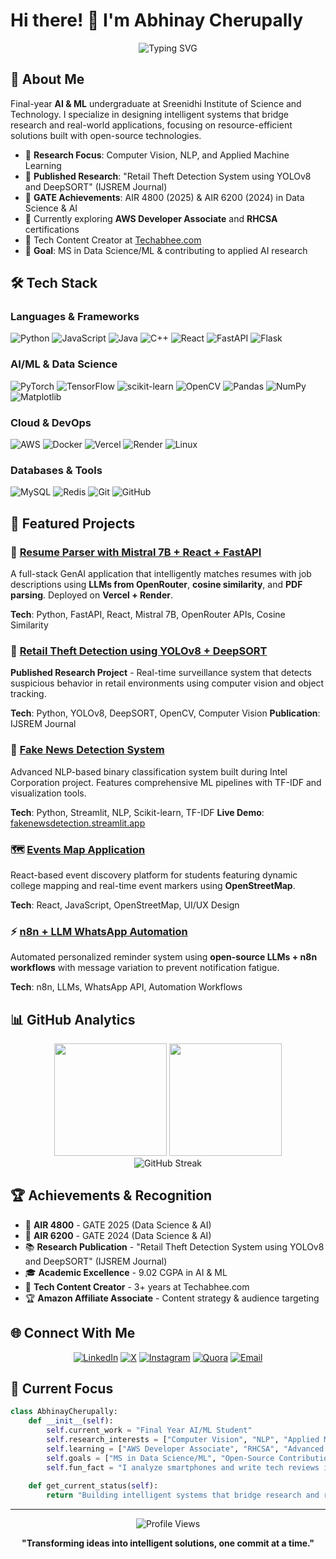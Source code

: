 # Hi there! 👋 I'm Abhinay Cherupally

<div align="center">
  <img src="https://readme-typing-svg.herokuapp.com?font=Fira+Code&size=22&duration=3000&pause=1000&color=36BCF7&center=true&vCenter=true&multiline=true&width=700&height=100&lines=AI%2FML+Engineer+%7C+Full-Stack+Developer;Building+Intelligent+Systems+%26+Real-World+Solutions;Open-Source+Enthusiast+%7C+Research+Minded" alt="Typing SVG" />
</div>

## 🚀 About Me

Final-year **AI & ML** undergraduate at Sreenidhi Institute of Science and Technology. I specialize in designing intelligent systems that bridge research and real-world applications, focusing on resource-efficient solutions built with open-source technologies.

- 🧠 **Research Focus**: Computer Vision, NLP, and Applied Machine Learning
- 🔬 **Published Research**: "Retail Theft Detection System using YOLOv8 and DeepSORT" (IJSREM Journal)
- 🎯 **GATE Achievements**: AIR 4800 (2025) & AIR 6200 (2024) in Data Science & AI
- 🌱 Currently exploring **AWS Developer Associate** and **RHCSA** certifications
- 📝 Tech Content Creator at [Techabhee.com](https://www.techabhee.com/)
- 🎯 **Goal**: MS in Data Science/ML & contributing to applied AI research

## 🛠️ Tech Stack

### Languages & Frameworks
![Python](https://img.shields.io/badge/python-3670A0?style=for-the-badge&logo=python&logoColor=ffdd54)
![JavaScript](https://img.shields.io/badge/javascript-%23323330.svg?style=for-the-badge&logo=javascript&logoColor=%23F7DF1E)
![Java](https://img.shields.io/badge/java-%23ED8B00.svg?style=for-the-badge&logo=openjdk&logoColor=white)
![C++](https://img.shields.io/badge/c++-%2300599C.svg?style=for-the-badge&logo=c%2B%2B&logoColor=white)
![React](https://img.shields.io/badge/react-%2320232a.svg?style=for-the-badge&logo=react&logoColor=%2361DAFB)
![FastAPI](https://img.shields.io/badge/FastAPI-005571?style=for-the-badge&logo=fastapi)
![Flask](https://img.shields.io/badge/flask-%23000.svg?style=for-the-badge&logo=flask&logoColor=white)

### AI/ML & Data Science
![PyTorch](https://img.shields.io/badge/PyTorch-%23EE4C2C.svg?style=for-the-badge&logo=PyTorch&logoColor=white)
![TensorFlow](https://img.shields.io/badge/TensorFlow-%23FF6F00.svg?style=for-the-badge&logo=TensorFlow&logoColor=white)
![scikit-learn](https://img.shields.io/badge/scikit--learn-%23F7931E.svg?style=for-the-badge&logo=scikit-learn&logoColor=white)
![OpenCV](https://img.shields.io/badge/opencv-%23white.svg?style=for-the-badge&logo=opencv&logoColor=white)
![Pandas](https://img.shields.io/badge/pandas-%23150458.svg?style=for-the-badge&logo=pandas&logoColor=white)
![NumPy](https://img.shields.io/badge/numpy-%23013243.svg?style=for-the-badge&logo=numpy&logoColor=white)
![Matplotlib](https://img.shields.io/badge/Matplotlib-%23ffffff.svg?style=for-the-badge&logo=Matplotlib&logoColor=black)

### Cloud & DevOps
![AWS](https://img.shields.io/badge/AWS-%23FF9900.svg?style=for-the-badge&logo=amazon-aws&logoColor=white)
![Docker](https://img.shields.io/badge/docker-%230db7ed.svg?style=for-the-badge&logo=docker&logoColor=white)
![Vercel](https://img.shields.io/badge/vercel-%23000000.svg?style=for-the-badge&logo=vercel&logoColor=white)
![Render](https://img.shields.io/badge/Render-%46E3B7.svg?style=for-the-badge&logo=render&logoColor=white)
![Linux](https://img.shields.io/badge/Linux-FCC624?style=for-the-badge&logo=linux&logoColor=black)

### Databases & Tools
![MySQL](https://img.shields.io/badge/mysql-4479A1.svg?style=for-the-badge&logo=mysql&logoColor=white)
![Redis](https://img.shields.io/badge/redis-%23DD0031.svg?style=for-the-badge&logo=redis&logoColor=white)
![Git](https://img.shields.io/badge/git-%23F05033.svg?style=for-the-badge&logo=git&logoColor=white)
![GitHub](https://img.shields.io/badge/github-%23121011.svg?style=for-the-badge&logo=github&logoColor=white)

## 🎯 Featured Projects

### 🤖 [Resume Parser with Mistral 7B + React + FastAPI](https://github.com/theagentvikram/ResuMatch)
A full-stack GenAI application that intelligently matches resumes with job descriptions using **LLMs from OpenRouter**, **cosine similarity**, and **PDF parsing**. Deployed on **Vercel + Render**.

**Tech**: Python, FastAPI, React, Mistral 7B, OpenRouter APIs, Cosine Similarity

### 🛒 [Retail Theft Detection using YOLOv8 + DeepSORT](https://github.com/theagentvikram/ShopliftingDetection)
**Published Research Project** - Real-time surveillance system that detects suspicious behavior in retail environments using computer vision and object tracking.

**Tech**: Python, YOLOv8, DeepSORT, OpenCV, Computer Vision
**Publication**: IJSREM Journal

### 📰 [Fake News Detection System](https://fakenewsdetection.streamlit.app/)
Advanced NLP-based binary classification system built during Intel Corporation project. Features comprehensive ML pipelines with TF-IDF and visualization tools.

**Tech**: Python, Streamlit, NLP, Scikit-learn, TF-IDF
**Live Demo**: [fakenewsdetection.streamlit.app](https://fakenewsdetection.streamlit.app/)

### 🗺️ [ Events Map Application](https://github.com/theagentvikram/FAUEvents)
React-based event discovery platform for students featuring dynamic college mapping and real-time event markers using **OpenStreetMap**.

**Tech**: React, JavaScript, OpenStreetMap, UI/UX Design

### ⚡ [n8n + LLM WhatsApp Automation](https://github.com/theagentvikram/n8nReminder)
Automated personalized reminder system using **open-source LLMs + n8n workflows** with message variation to prevent notification fatigue.

**Tech**: n8n, LLMs, WhatsApp API, Automation Workflows

## 📊 GitHub Analytics

<div align="center">
  <img height="180em" src="https://github-readme-stats.vercel.app/api?username=theagentvikram&show_icons=true&theme=tokyonight&include_all_commits=true&count_private=true"/>
  <img height="180em" src="https://github-readme-stats.vercel.app/api/top-langs/?username=theagentvikram&layout=compact&langs_count=8&theme=tokyonight"/>
</div>

<div align="center">
  <img src="https://github-readme-streak-stats.herokuapp.com/?user=theagentvikram&theme=tokyonight" alt="GitHub Streak" />
</div>

## 🏆 Achievements & Recognition

- 🥇 **AIR 4800** - GATE 2025 (Data Science & AI)
- 🥈 **AIR 6200** - GATE 2024 (Data Science & AI)
- 📚 **Research Publication** - "Retail Theft Detection System using YOLOv8 and DeepSORT" (IJSREM Journal)
- 🎓 **Academic Excellence** - 9.02 CGPA in AI & ML
- 📝 **Tech Content Creator** - 3+ years at Techabhee.com
- 🏆 **Amazon Affiliate Associate** - Content strategy & audience targeting

## 🌐 Connect With Me

<div align="center">

[![LinkedIn](https://img.shields.io/badge/LinkedIn-%230077B5.svg?logo=linkedin&logoColor=white)](https://linkedin.com/in/AbhiCherupally)
[![X](https://img.shields.io/badge/X-black.svg?logo=X&logoColor=white)](https://x.com/AbhiCherupally)
[![Instagram](https://img.shields.io/badge/Instagram-%23E4405F.svg?logo=Instagram&logoColor=white)](https://instagram.com/abhi_cherupally)
[![Quora](https://img.shields.io/badge/Quora-%23B92B27.svg?logo=Quora&logoColor=white)](https://quora.com/profile/Techabhee)
[![Email](https://img.shields.io/badge/Email-D14836?logo=gmail&logoColor=white)](mailto:cherupallyabhi@gmail.com)

</div>

## 💭 Current Focus

```python
class AbhinayCherupally:
    def __init__(self):
        self.current_work = "Final Year AI/ML Student"
        self.research_interests = ["Computer Vision", "NLP", "Applied ML"]
        self.learning = ["AWS Developer Associate", "RHCSA", "Advanced Deep Learning"]
        self.goals = ["MS in Data Science/ML", "Open-Source Contributions", "Applied AI Research"]
        self.fun_fact = "I analyze smartphones and write tech reviews in my free time!"
    
    def get_current_status(self):
        return "Building intelligent systems that bridge research and real-world impact 🚀"
```

---

<div align="center">
  <img src="https://komarev.com/ghpvc/?username=theagentvikram&label=Profile%20views&color=0e75b6&style=flat" alt="Profile Views" />
  
  **"Transforming ideas into intelligent solutions, one commit at a time."**
</div>
